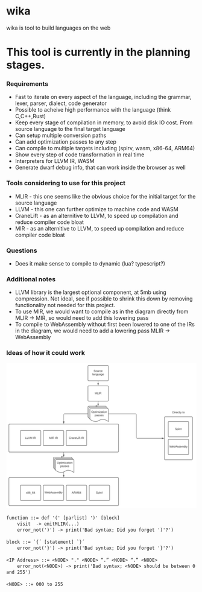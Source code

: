 # wika
wika is tool to build languages on the web

# This tool is currently in the planning stages.

### Requirements
* Fast to iterate on every aspect of the language, including the grammar, lexer, parser, dialect, code generator
* Possible to acheive high performance with the language (think C,C++,Rust)
* Keep every stage of compilation in memory, to avoid disk IO cost. From source language to the final target language
* Can setup multiple conversion paths
* Can add optimization passes to any step
* Can compile to multiple targets including (spirv, wasm, x86-64, ARM64)
* Show every step of code transformation in real time
* Interpreters for LLVM IR, WASM
* Generate dwarf debug info, that can work inside the browser as well

### Tools considering to use for this project
* MLIR - this one seems like the obvious choice for the initial target for the source language
* LLVM - this one can further optimize to machine code and WASM
* CraneLift - as an alternitive to LLVM, to speed up compilation and reduce compiler code bloat
* MIR - as an alternitive to LLVM, to speed up compilation and reduce compiler code bloat

### Questions
* Does it make sense to compile to dynamic (lua? typescript?)

### Additional notes
* LLVM library is the largest optional component, at 5mb using compression. Not ideal, see if possible to shrink this down by removing functionality not needed for this project.
* To use MIR, we would want to compile as in the diagram directly from MLIR -> MIR, so would need to add this lowering pass
* To compile to WebAssembly without first been lowered to one of the IRs in the diagram, we would need to add a lowering pass MLIR -> WebAssembly

### Ideas of how it could work
<img src="./wika.svg">

```
function ::= def '(' [parlist] ')' [block]
    visit  -> emitMLIR(...)
    error_not(')') -> print('Bad syntax; Did you forget ')'?')

block ::= `{´ [statement] `}´
    error_not('}') -> print('Bad syntax; Did you forget '}'?')

<IP Address> ::= <NODE> "." <NODE> “.” <NODE> “.” <NODE>
    error_not(<NODE>) -> print('Bad syntax; <NODE> should be between 0 and 255')

<NODE> ::= 000 to 255
```
